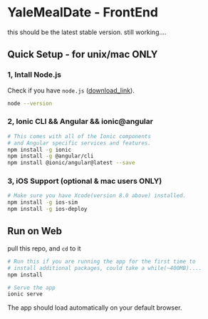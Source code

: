 # YaleMealDate - FrontEnd

this should be the latest stable version. still working….

## Quick Setup -  for unix/mac ONLY

### 1, Intall Node.js

Check if you have `node.js` ([download_link](https://nodejs.org/en/download/)).

```bash
node --version
```

### 2, Ionic CLI && Angular && ionic@angular

```bash
# This comes with all of the Ionic components 
# and Angular specific services and features.
npm install -g ionic
npm install -g @angular/cli
npm install @ionic/angular@latest --save
```

### 3, iOS Support (optional & mac users ONLY)

```bash
# Make sure you have Xcode(version 8.0 above) installed.
npm install -g ios-sim
npm install -g ios-deploy
```

## Run on Web

pull this repo, and `cd` to it

```bash
# Run this if you are running the app for the first time to 
# install additional packages, could take a while(~400MB)....
npm install	

# Serve the app
ionic serve
```

The app should load automatically on your default browser. 